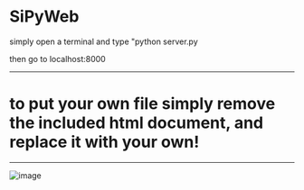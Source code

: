 # SiPyWeb

simply open a terminal and type "python server.py

then go to localhost:8000

---

 # to put your own file simply remove the included html document, and replace it with your own!


---
![image](https://user-images.githubusercontent.com/88512222/234762669-e9bce000-1ce6-49fd-b672-93c6eafbaf6a.png)
